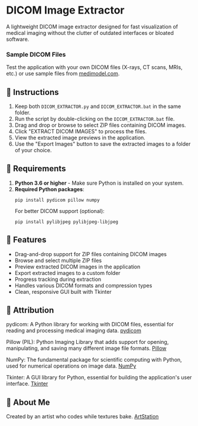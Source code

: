 # DICOM Image Extractor

A lightweight DICOM image extractor designed for fast visualization of medical imaging without the clutter of outdated interfaces or bloated software.

### Sample DICOM Files
Test the application with your own DICOM files (X-rays, CT scans, MRIs, etc.) or use sample files from [medimodel.com](https://medimodel.com/sample-dicom-files/class-3-malocclusion/).

## 🚀 Instructions 

1. Keep both `DICOM_EXTRACTOR.py` and `DICOM_EXTRACTOR.bat` in the same folder.
2. Run the script by double-clicking on the `DICOM_EXTRACTOR.bat` file.
3. Drag and drop or browse to select ZIP files containing DICOM images.
4. Click "EXTRACT DICOM IMAGES" to process the files.
5. View the extracted image previews in the application.
6. Use the "Export Images" button to save the extracted images to a folder of your choice.

## 🌟 Requirements

1. **Python 3.6 or higher** - Make sure Python is installed on your system.
2. **Required Python packages**:
   ```
   pip install pydicom pillow numpy
   ```
   For better DICOM support (optional):
   ```
   pip install pylibjpeg pylibjpeg-libjpeg
   ```

## 🌟 Features

- Drag-and-drop support for ZIP files containing DICOM images
- Browse and select multiple ZIP files
- Preview extracted DICOM images in the application
- Export extracted images to a custom folder
- Progress tracking during extraction
- Handles various DICOM formats and compression types
- Clean, responsive GUI built with Tkinter

## 🌟 Attribution

pydicom: A Python library for working with DICOM files, essential for reading and processing medical imaging data. [pydicom](https://pydicom.github.io/)

Pillow (PIL): Python Imaging Library that adds support for opening, manipulating, and saving many different image file formats. [Pillow](https://python-pillow.org/)

NumPy: The fundamental package for scientific computing with Python, used for numerical operations on image data. [NumPy](https://numpy.org/)

Tkinter: A GUI library for Python, essential for building the application's user interface. [Tkinter](https://docs.python.org/3/library/tkinter.html)

## 🌟 About Me

Created by an artist who codes while textures bake. [ArtStation](https://www.artstation.com/jaimerodriguez/)
